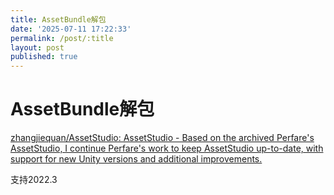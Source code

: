```yaml
---
title: AssetBundle解包
date: '2025-07-11 17:22:33'
permalink: /post/:title
layout: post
published: true
---
```


# AssetBundle解包

[zhangjiequan/AssetStudio: AssetStudio - Based on the archived Perfare&apos;s AssetStudio, I continue Perfare&apos;s work to keep AssetStudio up-to-date, with support for new Unity versions and additional improvements.](https://github.com/zhangjiequan/AssetStudio)

支持2022.3
